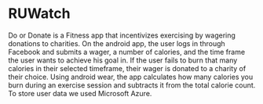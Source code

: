 RUWatch
=======
Do or Donate is a Fitness app that incentivizes exercising by wagering donations to charities. On the android app, the user logs in through Facebook and submits a wager, a number of calories, and the time frame the user wants to achieve his goal in. If the user fails to burn that many calories in their selected timeframe, their wager is donated to a charity of their choice. Using android wear, the app calculates how many calories you burn during an exercise session and subtracts it from the total calorie count. To store user data we used Microsoft Azure.
